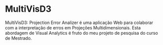 # MultiVisD3
MultiVisD3: Projection Error Analizer é uma aplicação Web para colaborar com a interpretação de erros em Projeções Multidimensionais.
Esta abordagem de Visual Analytics é fruto do meu projeto de pesquisa do curso de Mestrado. 
